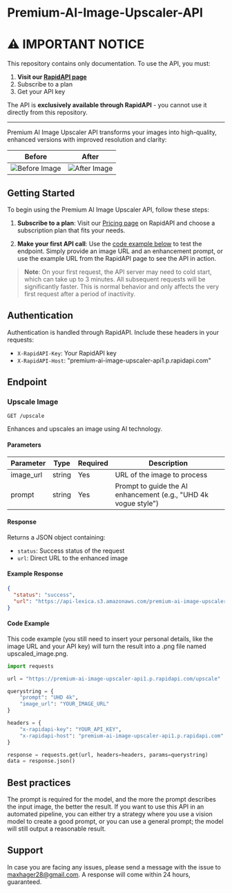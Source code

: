 # Premium-AI-Image-Upscaler-API

# ⚠️ IMPORTANT NOTICE

This repository contains only documentation. To use the API, you must:

1. **Visit our [RapidAPI page](https://rapidapi.com/arxivgpt-arxivgpt-default/api/premium-ai-image-upscaler-api1/)**
2. Subscribe to a plan
3. Get your API key

The API is **exclusively available through RapidAPI** - you cannot use it directly from this repository.

---

Premium AI Image Upscaler API transforms your images into high-quality, enhanced versions with improved resolution and clarity:

| Before                                                            | After                                                                      |
| ----------------------------------------------------------------- | -------------------------------------------------------------------------- |
| ![Before Image](https://storage.googleapis.com/apihub85/0_1.webp) | ![After Image](https://storage.googleapis.com/apihub85/upscaled_image.png) |

## Getting Started

To begin using the Premium AI Image Upscaler API, follow these steps:

1. **Subscribe to a plan**: Visit our [Pricing page](https://rapidapi.com/arxivgpt-arxivgpt-default/api/premium-ai-image-upscaler-api1/pricing) on RapidAPI and choose a subscription plan that fits your needs.

2. **Make your first API call**: Use the [code example below](#code-example) to test the endpoint. Simply provide an image URL and an enhancement prompt, or use the example URL from the RapidAPI page to see the API in action.

> **Note**: On your first request, the API server may need to cold start, which can take up to 3 minutes. All subsequent requests will be significantly faster. This is normal behavior and only affects the very first request after a period of inactivity.

## Authentication

Authentication is handled through RapidAPI. Include these headers in your requests:

- `X-RapidAPI-Key`: Your RapidAPI key
- `X-RapidAPI-Host`: "premium-ai-image-upscaler-api1.p.rapidapi.com"

## Endpoint

### Upscale Image

```
GET /upscale
```

Enhances and upscales an image using AI technology.

#### Parameters

| Parameter | Type   | Required | Description                                                     |
| --------- | ------ | -------- | --------------------------------------------------------------- |
| image_url | string | Yes      | URL of the image to process                                     |
| prompt    | string | Yes      | Prompt to guide the AI enhancement (e.g., "UHD 4k vogue style") |

#### Response

Returns a JSON object containing:

- `status`: Success status of the request
- `url`: Direct URL to the enhanced image

#### Example Response

```json
{
  "status": "success",
  "url": "https://api-lexica.s3.amazonaws.com/premium-ai-image-upscaler-api/97ed1614-7986-424f-ad9f-5a4335408e0e.png"
}
```

#### Code Example

This code example (you still need to insert your personal details, like the image URL and your API key) will turn the result into a .png file named upscaled_image.png.

```python
import requests

url = "https://premium-ai-image-upscaler-api1.p.rapidapi.com/upscale"

querystring = {
    "prompt": "UHD 4k",
    "image_url": "YOUR_IMAGE_URL"
}

headers = {
    "x-rapidapi-key": "YOUR_API_KEY",
    "x-rapidapi-host": "premium-ai-image-upscaler-api1.p.rapidapi.com"
}

response = requests.get(url, headers=headers, params=querystring)
data = response.json()
```

## Best practices

The prompt is required for the model, and the more the prompt describes the input image, the better the result. If you want to use this API in an automated pipeline, you can either try a strategy where you use a vision model to create a good prompt, or you can use a general prompt; the model will still output a reasonable result.

## Support

In case you are facing any issues, please send a message with the issue to maxhager28@gmail.com. A response will come within 24 hours, guaranteed.
